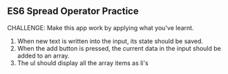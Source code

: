 ## ES6 Spread Operator Practice
CHALLENGE: Make this app work by applying what you've learnt.
1. When new text is written into the input, its state should be saved.
2. When the add button is pressed, the current data in the input should be
    added to an array.
3. The ul should display all the array items as li's

